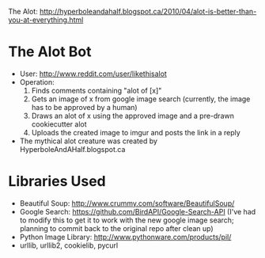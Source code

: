 The Alot: http://hyperboleandahalf.blogspot.ca/2010/04/alot-is-better-than-you-at-everything.html

The Alot Bot
===============
- User: http://www.reddit.com/user/likethisalot
- Operation:
  1. Finds comments containing "alot of [x]"
  2. Gets an image of x from google image search 
     (currently, the image has to be approved by a human)
  3. Draws an alot of x using the approved image and a pre-drawn cookiecutter alot
  4. Uploads the created image to imgur and posts the link in a reply
- The mythical alot creature was created by HyperboleAndAHalf.blogspot.ca

Libraries Used
===============
- Beautiful Soup: http://www.crummy.com/software/BeautifulSoup/
- Google Search: https://github.com/BirdAPI/Google-Search-API
  (I've had to modify this to get it to work with the new google image search; planning to commit back to the original repo after clean up)
- Python Image Library: http://www.pythonware.com/products/pil/
- urllib, urllib2, cookielib, pycurl
